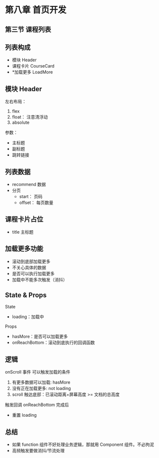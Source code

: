 # 第八章 首页开发

## 第三节 课程列表

## 列表构成

- 模块 Header
- 课程卡片 CourseCard
- *加载更多 LoadMore

## 模块 Header

左右布局：

1. flex
2. float： 注意清浮动
3. absolute

参数：

- 主标题
- 副标题
- 跳转链接

## 列表数据

- recommend 数据
- 分页
  - start： 页码
  - offset： 每页数量

## 课程卡片占位

- title 主标题

## 加载更多功能

- 滚动到底部加载更多
- 不关心具体的数据
- 是否可以执行加载更多
- 加载中不能多次触发（消抖）

## State & Props

State

- loading：加载中

Props

- hasMore：是否可以加载更多
- onReachBottom：滚动到底执行的回调函数

## 逻辑

onScroll 事件 可以触发加载的条件

1. 有更多数据可以加载: hasMore
2. 没有正在加载更多: not loading
3. scroll 触达底部：已滚动距离+屏幕高度 >= 文档的总高度

触发回调 onReachBottom 完成后

- 重置 loading

## 总结

- 如果 function 组件不好处理业务逻辑，那就用 Component 组件。不必拘泥
- 高频触发要做消抖/节流处理